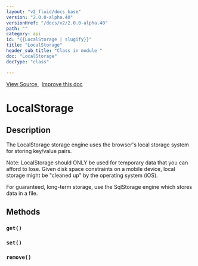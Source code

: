 ```yaml
---
layout: "v2_fluid/docs_base"
version: "2.0.0-alpha.40"
versionHref: "/docs/v2/2.0.0-alpha.40"
path: ""
category: api
id: "{{LocalStorage | slugify}}"
title: "LocalStorage"
header_sub_title: "Class in module "
doc: "LocalStorage"
docType: "class"

---
```





<div class="improve-docs">
  <a href='http://github.com/driftyco/ionic2/tree/master/ionic/platform/storage/local-storage.ts#L0'>
    View Source
  </a>
  &nbsp;
  <a href='http://github.com/driftyco/ionic2/edit/master/ionic/platform/storage/local-storage.ts#L0'>
    Improve this doc
  </a>

</div>




<h1 class="api-title">


LocalStorage






</h1>






<h2>Description</h2>

<p>The LocalStorage storage engine uses the browser&#39;s local storage system for
storing key/value pairs.</p>
<p>Note: LocalStorage should ONLY be used for temporary data that you can afford to lose.
Given disk space constraints on a mobile device, local storage might be &quot;cleaned up&quot;
by the operating system (iOS).</p>
<p>For guaranteed, long-term storage, use the SqlStorage engine which stores data in a file.</p>






<h2>Methods</h2>

<div id="get"></div>

<h3>
<code>get()</code>

</h3>












<div id="set"></div>

<h3>
<code>set()</code>

</h3>












<div id="remove"></div>

<h3>
<code>remove()</code>

</h3>










<!-- end content block -->


<!-- end body block -->

